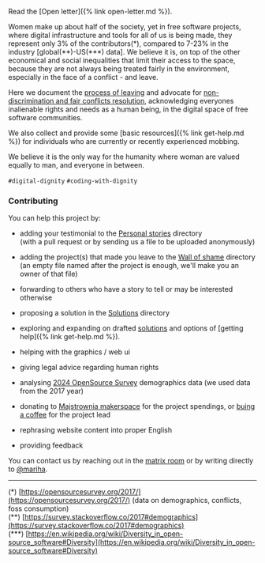 
Read the [Open letter]({% link open-letter.md %}).

Women make up about half of the society, yet in free software projects, where digital infrastructure and tools for all of us is being made, they represent only 3% of the contributors(\*), compared to 7-23% in the industry [global(\*\*)-US(\*\*\*) data]. We believe it is, on top of the other economical and social inequalities that limit their access to the space, because they are not always being treated fairly in the environment, especially in the face of a conflict - and leave.

Here we document the [process of leaving](https://github.com/OneWomanLess/OneWomanLess.github.io/tree/main/personal-stories) and advocate for [non-discrimination and fair conflicts resolution](https://github.com/OneWomanLess/OneWomanLess.github.io/tree/main/solutions), acknowledging everyones inalienable rights and needs as a human being, in the digital space of free software communities.

We also collect and provide some [basic resources]({% link get-help.md %}) for individuals who are currently or recently experienced mobbing.

We believe it is the only way for the humanity where woman are valued equally to man, and everyone in between.

`#digital-dignity` `#coding-with-dignity`


### Contributing

You can help this project by:

- adding your testimonial to the [Personal stories](https://github.com/OneWomanLess/OneWomanLess.github.io/tree/main/personal-stories) directory \
(with a pull request or by sending us a file to be uploaded anonymously)

- adding the project(s) that made you leave to the [Wall of shame](https://github.com/OneWomanLess/OneWomanLess.github.io/tree/main/wall-of-shame) directory \
(an empty file named after the project is enough, we'll make you an owner of that file)

- forwarding to others who have a story to tell or may be interested otherwise

- proposing a solution in the [Solutions](https://github.com/OneWomanLess/OneWomanLess.github.io/tree/main/solutions) directory

- exploring and expanding on drafted [solutions](https://github.com/OneWomanLess/OneWomanLess.github.io/tree/main/solutions) and options of [getting help]({% link get-help.md %}).

- helping with the graphics / web ui

- giving legal advice regarding human rights

- analysing [2024 OpenSource Survey](https://opensourcesurvey.org/2024/) demographics data (we used data from the 2017 year)

- donating to [Majstrownia makerspace](https://opencollective.com/majstrownia/projects/digital-commons) for the project spendings, or [buing a coffee](https://liberapay.com/mariha) for the project lead

- rephrasing website content into proper English

- providing feedback

You can contact us by reaching out in the [matrix room](https://matrix.to/#/#human-rights-in-foss:matrix.org) or by writing directly to [@mariha](https://github.com/mariha).

---

(\*) [https://opensourcesurvey.org/2017/](https://opensourcesurvey.org/2017/) (data on demographics, conflicts, foss consumption) \
(\*\*) [https://survey.stackoverflow.co/2017#demographics](https://survey.stackoverflow.co/2017#demographics) \
(\*\*\*) [https://en.wikipedia.org/wiki/Diversity_in_open-source_software#Diversity](https://en.wikipedia.org/wiki/Diversity_in_open-source_software#Diversity)
